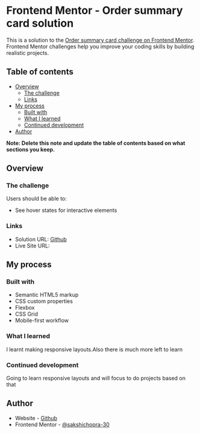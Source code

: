 
# Frontend Mentor - Order summary card solution

This is a solution to the [Order summary card challenge on Frontend Mentor](https://www.frontendmentor.io/challenges/order-summary-component-QlPmajDUj). Frontend Mentor challenges help you improve your coding skills by building realistic projects. 

## Table of contents

- [Overview](#overview)
  - [The challenge](#the-challenge)
  - [Links](#links)
- [My process](#my-process)
  - [Built with](#built-with)
  - [What I learned](#what-i-learned)
  - [Continued development](#continued-development)
- [Author](#author)

**Note: Delete this note and update the table of contents based on what sections you keep.**

## Overview

### The challenge

Users should be able to:

- See hover states for interactive elements

### Links

- Solution URL: [Github](https://github.com/sakshichopra-30/order-summary-component/blob/main/project1.htm)
- Live Site URL: 

## My process

### Built with

- Semantic HTML5 markup
- CSS custom properties
- Flexbox
- CSS Grid
- Mobile-first workflow

### What I learned
I learnt making responsive layouts.Also there is much more left to learn

### Continued development

Going to learn responsive layouts and will focus to do projects based on that

## Author

- Website - [Github](https://github.com/sakshichopra-30)
- Frontend Mentor - [@sakshichopra-30](https://www.frontendmentor.io/profile/sakshichopra-30)
